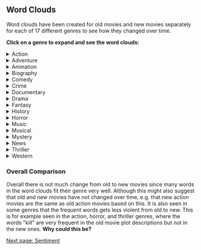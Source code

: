 
## Word Clouds

Word clouds have been created for old movies and new movies separately for each of 17 different genres to see how they changed over time.


**Click on a genre to expand and see the word clouds:**
<!-- Markdown is not completely supported within <details> tag so images must be inserted with html syntax -->
<details>
  <summary>Action</summary>

  <img src="images/wordclouds/OldActionWC.jpg" class="wordcloud_left" width="50%"/>
  <img src="images/wordclouds/NewActionWC.jpg" class="wordcloud_right" width="50%"/>

  The action genre for old and new movies are quite similar but there are some words which have been replaced. For example the word "kill" which is very often present in older movie plots is almost completely gone for new movie plots. Instead words such as "life", "world", and "man" occur more frequently.

  <br><br>

</details>

<details>
  <summary>Adventure</summary>

  <img src="images/wordclouds/OldAdventureWC.jpg" class="wordcloud_left" width="50%"/>
  <img src="images/wordclouds/NewAdventureWC.jpg" class="wordcloud_right" width="50%"/>

  For older adventure movies, words like "escape", "return", "back", "find", and "take" occur more often than in newer adventure movies where once again the words "world" and "life" are more frequent. When taking a closer look, the two categories do have some similarities in the plots described. Both new and old adventure movies seem to describe some type of journey, using words such as "arrive", "return", "go", and "leave" for old movies, and "back", "trip", and "journey" for new movies. 

  <br><br>

</details>

<details>
  <summary>Animation</summary>

  <img src="images/wordclouds/OldAnimationWC.jpg" class="wordcloud_left" width="50%"/>
  <img src="images/wordclouds/NewAnimationWC.jpg" class="wordcloud_right" width="50%"/>

  For old animation movies certain names such as Daffy, Tom and Jerry are often used in plot descriptions which could mean that cartoons with these characters dominate the genre. Again words like "life" and "world" are often used in the newer plot descriptions, but also "new" and "friend" are much more present for newer movies. In both old and new movies the words "one" and "find" are present. It is interesting to see the distinct shift in the complexity of plots going from old to new movies. New animation films seem to be much more simliar to other genres, suggesting a more common plotline, while old movies seem to be very centered around the characters rather than a deep plot. 

  <br><br>

</details>

<details>
  <summary>Biography</summary>

  <img src="images/wordclouds/OldBiographyWC.jpg" class="wordcloud_left" width="50%"/>
  <img src="images/wordclouds/NewBiographyWC.jpg" class="wordcloud_right" width="50%"/>

  In the biography genre the words "one" and "life" occur often for both old and new movies, which makes sense since biographies often revolve around the life of some person. Notably the word "documentary" are present in the word cloud for new movies which is a clear sign of genres being mixed since many movies include several genres. Furthermore the word "film" occurs frequently in the plot descriptions. This could be due to the type of genre since a biography is often based on facts and the word "film" is also seen in plot descriptions for the genres; Documentary, History, and News likely due to the need to clarify that the production is a film rather than an episode. This is typically not necessary in more traditional movie genres such as comedy and adventure. 

  <br><br>

</details>

<details>
  <summary>Comedy</summary>

  <img src="images/wordclouds/OldComedyWC.jpg" class="wordcloud_left" width="50%"/>
  <img src="images/wordclouds/NewComedyWC.jpg" class="wordcloud_right" width="50%"/>

  Again the words "one" and "find" are often present for both old and new movies. Also the words "new", "friend", and "life" are present in both where the latter two are more present in new movies. Furthermore the word "love" is often used in plot descriptions for new movies and could again be a sign of genre mixing since there are probably many movies in the romantic comedy genre.

  <br><br>

</details>

<details>
  <summary>Crime</summary>

  <img src="images/wordclouds/OldCrimeWC.jpg" class="wordcloud_left" width="50%"/>
  <img src="images/wordclouds/NewCrimeWC.jpg" class="wordcloud_right" width="50%"/>

  The word cloud for old crime movies are very different from the word clouds seen previously since there are many names of persons and/or places where as the word cloud for new crime movies include words such as "life", "one", "find", and "new", which is also seen in several other word clouds, especially for new movies.

  <br><br>

</details>

<details>
  <summary>Documentary</summary>

  <img src="images/wordclouds/OldDocumentaryWC.jpg" class="wordcloud_left" width="50%"/>
  <img src="images/wordclouds/NewDocumentaryWC.jpg" class="wordcloud_right" width="50%"/>

  For the documentary genre both old and new plot descriptions often use the words "documentary" and "film". The words "world" and "life" are used for both old and new movies but again more often for new movies. Furthermore words such as "year", "story", "family", "war", "people" and "one" are used for both old and new movies, some more in old and some more in new movies.

  <br><br>

</details>

<details>
  <summary>Drama</summary>

  <img src="images/wordclouds/OldDramaWC.jpg" class="wordcloud_left" width="50%"/>
  <img src="images/wordclouds/NewDramaWC.jpg" class="wordcloud_right" width="50%"/>

  Once again "one" and "life" are often used. The words "love", "film", "find", and "family" are also used in both. In fact it is clear that a large aspect of drama movies is "family", since also words like "father", "mother", "home", "friend", and "son" are used in both old and new movies.

  <br><br>

</details>

<details>
  <summary>Fantasy</summary>

  <img src="images/wordclouds/OldFantasyWC.jpg" class="wordcloud_left" width="50%"/>
  <img src="images/wordclouds/NewFantasyWC.jpg" class="wordcloud_right" width="50%"/>

  Again there are several words included in both old and new movie plot description which have also been used in many previous plot descriptions. These are for example "find" and "one" which are used for both old and new and "world" and "life" which is used much more for new movies. For old movies the words "back" and "return" are used much more than for new movies, where "young" and "love" are used more frequently in new movie plots.

  <br><br>

</details>

<details>
  <summary>History</summary>

  <img src="images/wordclouds/OldHistoryWC.jpg" class="wordcloud_left" width="50%"/>
  <img src="images/wordclouds/NewHistoryWC.jpg" class="wordcloud_right" width="50%"/>

  Once again "one" and "life" is present in both word clouds as well as the word "film". In the word cloud for new history movies the word documentary is present which it is not for old movies. This can again be a sign of mixing genres. Furthermore there is more focus on war in old history movies since the word "war" is more frequently used as well as words like "death", "battle", "soldier", "army" and "Hitler". Some of these words are also present in the new history movie word cloud but much less frequently.  

  <br><br>

</details>

<details>
  <summary>Horror</summary>

  <img src="images/wordclouds/OldHorrorWC.jpg" class="wordcloud_left" width="50%"/>
  <img src="images/wordclouds/NewHorrorWC.jpg" class="wordcloud_right" width="50%"/>

  The words "find" and "one" are again present for both old and new movies and there are many words which fit the genre well in both old and new such as "house", "night", "kill", "killer", "death", "dead", and "body" for old horror movies and "house", "night", "killer", "dead", and "terrifying" for new horror movies. But as with the action movies the word "kill" and similar words are much less used in the new movie plots compared to the old. Furthermore a word like "zombie" appears for new movies but not for old ones and on the other hand a word like "dr" (assumed to be short for doctor) appears for old movies but not new movies.

  <br><br>

</details>

<details>
  <summary>Music</summary>

  <img src="images/wordclouds/OldMusicWC.jpg" class="wordcloud_left" width="50%"/>
  <img src="images/wordclouds/NewMusicWC.jpg" class="wordcloud_right" width="50%"/>



  <br><br>

</details>

<details>
  <summary>Musical</summary>

  <img src="images/wordclouds/OldMusicalWC.jpg" class="wordcloud_left" width="50%"/>
  <img src="images/wordclouds/NewMusicalWC.jpg" class="wordcloud_right" width="50%"/>

  Several of the more frequent words occur in both old and new movie plots. Frequent words like "life" and "film" occurs often in new movies but as much in old ones. Other frequent words like "one", "love", "find", and "father" occurs more often in old movies compared to new ones. Furthermore the word "music" occurs more often in new movie plots as well as the word "musical" which is not in the old movie plots at all.

  <br><br>

</details>

<details>
  <summary>Mystery</summary>

  <img src="images/wordclouds/OldMysteryWC.jpg" class="wordcloud_left" width="50%"/>
  <img src="images/wordclouds/NewMysteryWC.jpg" class="wordcloud_right" width="50%"/>

  The words "find", and "one" are once again very frequent in both new and old. The word "life" is very frequent for new movies but not as much for old movies. In the old movie plots the words "killer", "killed", "kill", and "murder" are much more frequent compared to new movies which is the same pattern as seen in the action and horror genres. Words like "mystery" and "mysterious" is more frequent in the new movie plots compared to the old ones.

  <br><br>

</details>

<details>
  <summary>News</summary>

  <img src="images/wordclouds/OldNewsWC.jpg" class="wordcloud_left" width="50%"/>
  <img src="images/wordclouds/NewNewsWC.jpg" class="wordcloud_right" width="50%"/>

  In the news genre the word cloud for old movie plots contain many words and names like "bosnian", "Yugoslavia", "Kosovo", "serb", and "yugoslav" which are not present in the new news genre word cloud. Instead again words like "one", "life", "world", and "new" are very frequent. Furthermore the word "documentary" is frequent in the new movie plots which again makes sense due to the genres that might overlap.

  <br><br>

</details>

<details>
  <summary>Thriller</summary>

  <img src="images/wordclouds/OldThrillerWC.jpg" class="wordcloud_left" width="50%"/>
  <img src="images/wordclouds/NewThrillerWC.jpg" class="wordcloud_right" width="50%"/>

  The words "find" and "one" are very frequent in both new and old thriller movie plots, where "life" is more frequent in new movie plots and "kill" more frequent in old movie plots. For old movies plots the words "police" and "take" are more frequent, in fact "police" is not present at all for new movies. Instead words like "friend", "family" and "young" are more frequent.

  <br><br>

</details>

<details>
  <summary>Western</summary>

  <img src="images/wordclouds/OldWesternWC.jpg" class="wordcloud_left" width="50%"/>
  <img src="images/wordclouds/NewWesternWC.jpg" class="wordcloud_right" width="50%"/>

  As seen on the word clouds above old and new western movies are very similar and it is very clear what entities are often in western movies, such as a "town", "outlaws", "sheriff", and "man" or "men" who are fighting the outlaws to protect the town and their family. Again the word "one" appears frequently in both, where "life" again is much more frequent in new. The old movie plots contain the words "kill" and "killed" more frequently than the new movie plots. Furthermore words like "take", "back", "horse", and "indian" are more frequent for the old movies.

  <br><br>

</details>


### Overall Comparison
Overall there is not much change from old to new movies since many words in the word clouds fit their genre very well. Although this might also suggest that old and new movies have not changed over time, e.g. that new action movies are the same as old action movies based on this. It is also seen in some genres that the frequent words gets less violent from old to new. This is for example seen in the action, horror, and thriller genres, where the words "kill" are very frequent in the old movie plot descriptions but not in the new ones. **Why could this be?**



[Next page: Sentiment](sentiment.md)

